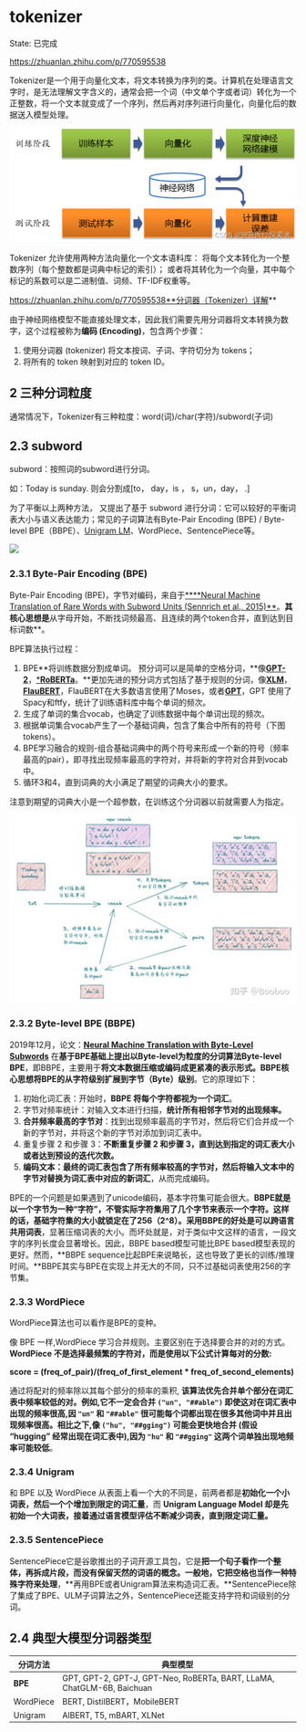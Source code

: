 # tokenizer

State: 已完成

https://zhuanlan.zhihu.com/p/770595538

Tokenizer是一个用于向量化文本，将文本转换为序列的类。计算机在处理语言文字时，是无法理解文字含义的，通常会把一个词（中文单个字或者词）转化为一个正整数，将一个文本就变成了一个序列，然后再对序列进行向量化，向量化后的数据送入模型处理。

![image.png](tokenizer%201b8e64a5662180c8849ad4500dbf2433/image.png)

Tokenizer 允许使用两种方法向量化一个文本语料库： 将每个文本转化为一个整数序列（每个整数都是词典中标记的索引）； 或者将其转化为一个向量，其中每个标记的系数可以是二进制值、词频、TF-IDF权重等。

https://zhuanlan.zhihu.com/p/770595538**分词器（Tokenizer）详解**

由于神经网络模型不能直接处理文本，因此我们需要先用分词器将文本转换为数字，这个过程被称为**编码 (Encoding)**，包含两个步骤：

1. 使用分词器 (tokenizer) 将文本按词、子词、字符切分为 tokens；
2. 将所有的 token 映射到对应的 token ID。

## **2 三种分词粒度**

通常情况下，Tokenizer有三种粒度：word(词)/char(字符)/subword(子词)

## **2.3 subword**

subword：按照词的subword进行分词。

如：Today is sunday. 则会分割成[to， day，is ， s，un，day， .]

为了平衡以上两种方法， 又提出了基于 subword 进行分词：它可以较好的平衡词表大小与语义表达能力；常见的子词算法有Byte-Pair Encoding (BPE) / Byte-level BPE（BBPE）、[Unigram LM](https://zhida.zhihu.com/search?content_id=248780166&content_type=Article&match_order=1&q=Unigram+LM&zhida_source=entity)、WordPiece、SentencePiece等。

![](https://pic3.zhimg.com/v2-bb610f68927f187626cb3f3578399566_1440w.jpg)

### **2.3.1 Byte-Pair Encoding (BPE)**

Byte-Pair Encoding (BPE)，字节对编码，来自于[****Neural Machine Translation of Rare Words with Subword Units (Sennrich et al., 2015)**](https://link.zhihu.com/?target=https%3A//arxiv.org/abs/1508.07909)。**其核心思想是**从字母开始，不断找词频最高、且连续的两个token合并，直到达到目标词数**。

BPE算法执行过程：

1. BPE**将训练数据分割成单词。 预分词可以是简单的空格分词，**像[**GPT-2**](https://link.zhihu.com/?target=https%3A//huggingface.co/docs/transformers/v4.36.1/zh/model_doc/gpt2)，[***RoBERTa**](https://link.zhihu.com/?target=https%3A//huggingface.co/docs/transformers/v4.36.1/zh/model_doc/roberta)。**更加先进的预分词方式包括了基于规则的分词，像[**XLM**](https://link.zhihu.com/?target=https%3A//huggingface.co/docs/transformers/v4.36.1/zh/model_doc/xlm)，[**FlauBERT**](https://link.zhihu.com/?target=https%3A//huggingface.co/docs/transformers/v4.36.1/zh/model_doc/flaubert)，FlauBERT在大多数语言使用了Moses，或者[**GPT**](https://link.zhihu.com/?target=https%3A//huggingface.co/docs/transformers/v4.36.1/zh/model_doc/gpt)，GPT 使用了Spacy和ftfy，统计了训练语料库中每个单词的频次。
2. 生成了单词的集合vocab，也确定了训练数据中每个单词出现的频次。
3. 根据单词集合vocab产生了一个基础词典，包含了集合中所有的符号（下图tokens）。
4. BPE学习融合的规则-组合基础词典中的两个符号来形成一个新的符号（频率最高的pair），即寻找出现频率最高的字符对，并将新的字符对合并到vocab中。
5. 循环3和4，直到词典的大小满足了期望的词典大小的要求。

注意到期望的词典大小是一个超参数，在训练这个分词器以前就需要人为指定。

![image.png](tokenizer%201b8e64a5662180c8849ad4500dbf2433/image%201.png)

### **2.3.2 Byte-level BPE (BBPE)**

2019年12月，论文：[**Neural Machine Translation with Byte-Level Subwords**](https://link.zhihu.com/?target=https%3A//arxiv.org/pdf/1909.03341) 在**基于BPE基础上提出以Byte-level为粒度的分词算法Byte-level BPE**，即BBPE，主要用于**将文本数据压缩或编码成更紧凑的表示形式。**BBPE核心思想**将BPE的从字符级别扩展到字节（Byte）级别**。它的原理如下：

1. 初始化词汇表：开始时，**BBPE 将每个字符都视为一个词汇**。
2. 字节对频率统计：对输入文本进行扫描，**统计所有相邻字节对的出现频率。**
3. **合并频率最高的字节对**：找到出现频率最高的字节对，然后将它们合并成一个新的字节对，并将这个新的字节对添加到词汇表中。
4. 重复步骤 2 和步骤 3：**不断重复步骤 2 和步骤 3，直到达到指定的词汇表大小或者达到预设的迭代次数。**
5. **编码文本：最终的词汇表包含了所有频率较高的字节对，然后将输入文本中的字节对替换为词汇表中对应的新词汇**，从而完成编码。

BPE的一个问题是如果遇到了unicode编码，基本字符集可能会很大。**BBPE就是以一个字节为一种“字符”，不管实际字符集用了几个字节来表示一个字符。这样的话，基础字符集的大小就锁定在了256（2^8）。**采用BBPE的好处是可以**跨语言共用词表**，显著压缩词表的大小。而坏处就是，对于类似中文这样的语言，一段文字的序列长度会显著增长。因此，BBPE based模型可能比BPE based模型表现的更好。然而，**BBPE sequence比起BPE来说略长，这也导致了更长的训练/推理时间。**BBPE其实与BPE在实现上并无大的不同，只不过基础词表使用256的字节集。

### **2.3.3 WordPiece**

WordPiece算法也可以看作是BPE的变种。

像 BPE 一样,WordPiece 学习合并规则。主要区别在于选择要合并的对的方式。**WordPiece 不是选择最频繁的字符对，而是使用以下公式计算每对的分数:**

**score = (freq_of_pair)/(freq_of_first_element * freq_of_second_elements)**

通过将配对的频率除以其每个部分的频率的乘积, **该算法优先合并单个部分在词汇表中频率较低的对。**例如,它不一定会合并 `("un", "##able")` 即使这对在词汇表中出现的频率很高,因 `"un"` 和 `"##able"` 很可能每个词都出现在很多其他词中并且出现频率很高。相比之下,像 `("hu", "##gging")` 可能会更快地合并 (假设 “hugging” 经常出现在词汇表中),因为 `"hu"` 和 `"##gging"` 这两个词**单独出现地频率可能较低**。

### **2.3.4 Unigram**

和 BPE 以及 WordPiece 从表面上看一个大的不同是，前两者都是**初始化一个小词表，然后一个个增加到限定的词汇量**，而 **Unigram Language Model 却是先初始一个大词表，接着通过语言模型评估不断减少词表，直到限定词汇量。**

### **2.3.5 SentencePiece**

SentencePiece它是谷歌推出的子词开源工具包，它是**把一个句子看作一个整体，再拆成片段，而没有保留天然的词语的概念。**一般地，它**把空格也当作一种特殊字符来处理**，**再用BPE或者Unigram算法来构造词汇表。**SentencePiece除了集成了BPE、ULM子词算法之外，SentencePiece还能支持字符和词级别的分词。

## **2.4 典型大模型分词器类型**

| **分词方法** | **典型模型** |
| --- | --- |
| **BPE** | GPT, GPT-2, GPT-J, GPT-Neo, RoBERTa, BART, LLaMA, ChatGLM-6B, Baichuan |
| WordPiece | BERT, DistilBERT，MobileBERT |
| Unigram | AlBERT, T5, mBART, XLNet |